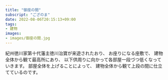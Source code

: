 ```yaml
---
title: "御座の間"
subscript: "ござのま"
date: 2022-08-06T20:15:13+09:00
tags:
- 建物
images:
- images/御座の間.jpg
---
```


紀州徳川家第十代藩主徳川治寶が来遊されたおり、
お座りになる座敷で、
建物全体から観て最高所にあり、
以下供周りに向かって各部屋一段づつ低くなっていきます。
部屋全体を上げることによって、
建物全体から観て上段の間に仕立てているのです。
